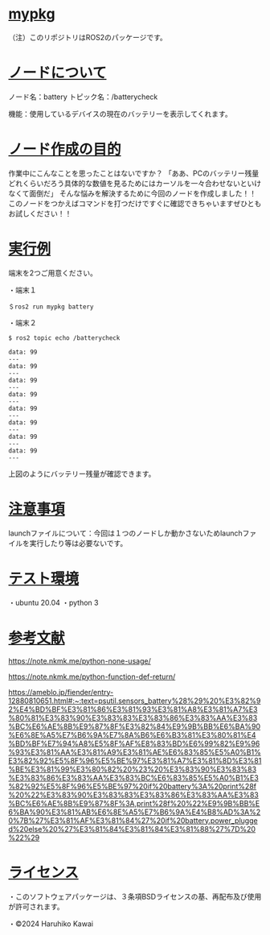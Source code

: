 <u><h1>mypkg</h1></u>
（注）このリポジトリはROS2のパッケージです。

<u><h1>ノードについて</h1></u>
ノード名：battery
トピック名：/batterycheck

機能：使用しているデバイスの現在のバッテリーを表示してくれます。

<u><h1>ノード作成の目的</h1></u>
作業中にこんなことを思ったことはないですか？
「ああ、PCのバッテリー残量どれくらいだろう具体的な数値を見るためにはカーソルを一々合わせないといけなくて面倒だ」
そんな悩みを解決するために今回のノードを作成しました！！このノードをつかえばコマンドを打つだけですぐに確認できちゃいますぜひともお試しください！！

<u><h1>実行例</h1></u>
端末を2つご用意ください。

・端末１
```
＄ros2 run mypkg battery
```

・端末２
```
$ ros2 topic echo /batterycheck

data: 99
---
data: 99
---
data: 99
---
data: 99
---
data: 99
---
data: 99
---
data: 99
---
data: 99
---

```
上図のようにバッテリー残量が確認できます。

<u><h1>注意事項</h1></u>
launchファイルについて：今回は１つのノードしか動かさないためlaunchファイルを実行したり等は必要ないです。

<u><h1>テスト環境</h1></u>
・ubuntu 20.04
・python 3

<u><h1>参考文献</h1></u>
https://note.nkmk.me/python-none-usage/

https://note.nkmk.me/python-function-def-return/

https://ameblo.jp/fiender/entry-12880810651.html#:~:text=psutil.sensors_battery%28%29%20%E3%82%92%E4%BD%BF%E3%81%86%E3%81%93%E3%81%A8%E3%81%A7%E3%80%81%E3%83%90%E3%83%83%E3%83%86%E3%83%AA%E3%83%BC%E6%AE%8B%E9%87%8F%E3%82%84%E9%9B%BB%E6%BA%90%E6%8E%A5%E7%B6%9A%E7%8A%B6%E6%B3%81%E3%80%81%E4%BD%BF%E7%94%A8%E5%8F%AF%E8%83%BD%E6%99%82%E9%96%93%E3%81%AA%E3%81%A9%E3%81%AE%E6%83%85%E5%A0%B1%E3%82%92%E5%8F%96%E5%BE%97%E3%81%A7%E3%81%8D%E3%81%BE%E3%81%99%E3%80%82%20%23%20%E3%83%90%E3%83%83%E3%83%86%E3%83%AA%E3%83%BC%E6%83%85%E5%A0%B1%E3%82%92%E5%8F%96%E5%BE%97%20if%20battery%3A%20print%28f%20%22%E3%83%90%E3%83%83%E3%83%86%E3%83%AA%E3%83%BC%E6%AE%8B%E9%87%8F%3A,print%28f%20%22%E9%9B%BB%E6%BA%90%E3%81%AB%E6%8E%A5%E7%B6%9A%E4%B8%AD%3A%20%7B%27%E3%81%AF%E3%81%84%27%20if%20battery.power_plugged%20else%20%27%E3%81%84%E3%81%84%E3%81%88%27%7D%20%22%29

<u><h1>ライセンス</h1></u>
・このソフトウェアパッケージは、３条項BSDライセンスの基、再配布及び使用が許可されます。

・©2024 Haruhiko Kawai
